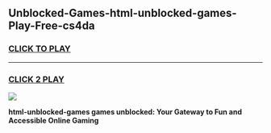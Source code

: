 
## Unblocked-Games-html-unblocked-games-Play-Free-cs4da
<h3>
<a href="https://premium76.site?title=html-unblocked-games&ref=17A">CLICK TO PLAY</a></h3>
<hr>

<h3>
<a href="https://premium76.site?title=html-unblocked-games&ref=17A">CLICK 2 PLAY</a>
  
</h3>

<a href="https://premium76.site?title=html-unblocked-games&ref=17A"><img src="https://clearcache.store/games.png"></a>


**html-unblocked-games games unblocked: Your Gateway to Fun and Accessible Online Gaming**

